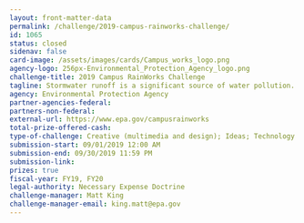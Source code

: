 ```yaml
---
layout: front-matter-data
permalink: /challenge/2019-campus-rainworks-challenge/
id: 1065
status: closed
sidenav: false
card-image: /assets/images/cards/Campus_works_logo.png
agency-logo: 256px-Environmental_Protection_Agency_logo.png
challenge-title: 2019 Campus RainWorks Challenge
tagline: Stormwater runoff is a significant source of water pollution. Help highlight the positive benefits of green stormwater infrastructure.
agency: Environmental Protection Agency
partner-agencies-federal: 
partners-non-federal: 
external-url: https://www.epa.gov/campusrainworks
total-prize-offered-cash:
type-of-challenge: Creative (multimedia and design); Ideas; Technology demonstration and hardware; Scientific
submission-start: 09/01/2019 12:00 AM
submission-end: 09/30/2019 11:59 PM
submission-link: 
prizes: true
fiscal-year: FY19, FY20
legal-authority: Necessary Expense Doctrine
challenge-manager: Matt King
challenge-manager-email: king.matt@epa.gov
---
```


